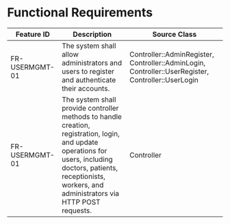 # Functional Requirements

| Feature ID | Description | Source Class |
|------------|-------------|--------------|
| FR-USERMGMT-01 | The system shall allow administrators and users to register and authenticate their accounts. | Controller::AdminRegister, Controller::AdminLogin, Controller::UserRegister, Controller::UserLogin |
| FR-USERMGMT-01 | The system shall provide controller methods to handle creation, registration, login, and update operations for users, including doctors, patients, receptionists, workers, and administrators via HTTP POST requests. | Controller |
